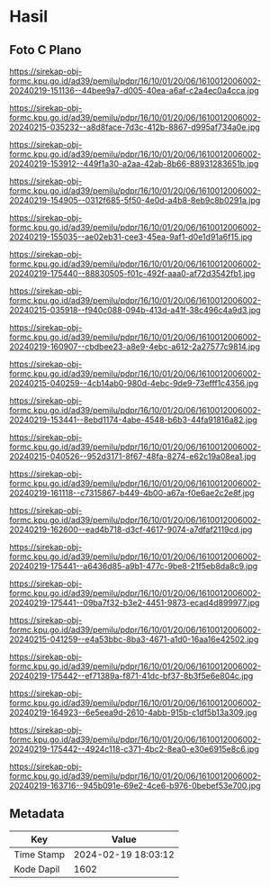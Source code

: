 # Hasil

## Foto C Plano

https://sirekap-obj-formc.kpu.go.id/ad39/pemilu/pdpr/16/10/01/20/06/1610012006002-20240219-151136--44bee9a7-d005-40ea-a6af-c2a4ec0a4cca.jpg

https://sirekap-obj-formc.kpu.go.id/ad39/pemilu/pdpr/16/10/01/20/06/1610012006002-20240215-035232--a8d8face-7d3c-412b-8867-d995af734a0e.jpg

https://sirekap-obj-formc.kpu.go.id/ad39/pemilu/pdpr/16/10/01/20/06/1610012006002-20240219-153912--449f1a30-a2aa-42ab-8b66-88931283651b.jpg

https://sirekap-obj-formc.kpu.go.id/ad39/pemilu/pdpr/16/10/01/20/06/1610012006002-20240219-154905--0312f685-5f50-4e0d-a4b8-8eb9c8b0291a.jpg

https://sirekap-obj-formc.kpu.go.id/ad39/pemilu/pdpr/16/10/01/20/06/1610012006002-20240219-155035--ae02eb31-cee3-45ea-9af1-d0e1d91a6f15.jpg

https://sirekap-obj-formc.kpu.go.id/ad39/pemilu/pdpr/16/10/01/20/06/1610012006002-20240219-175440--88830505-f01c-492f-aaa0-af72d3542fb1.jpg

https://sirekap-obj-formc.kpu.go.id/ad39/pemilu/pdpr/16/10/01/20/06/1610012006002-20240215-035918--f940c088-094b-413d-a41f-38c496c4a9d3.jpg

https://sirekap-obj-formc.kpu.go.id/ad39/pemilu/pdpr/16/10/01/20/06/1610012006002-20240219-160907--cbdbee23-a8e9-4ebc-a612-2a27577c9814.jpg

https://sirekap-obj-formc.kpu.go.id/ad39/pemilu/pdpr/16/10/01/20/06/1610012006002-20240215-040259--4cb14ab0-980d-4ebc-9de9-73efff1c4356.jpg

https://sirekap-obj-formc.kpu.go.id/ad39/pemilu/pdpr/16/10/01/20/06/1610012006002-20240219-153441--8ebd1174-4abe-4548-b6b3-44fa91816a82.jpg

https://sirekap-obj-formc.kpu.go.id/ad39/pemilu/pdpr/16/10/01/20/06/1610012006002-20240215-040526--952d3171-8f67-48fa-8274-e62c19a08ea1.jpg

https://sirekap-obj-formc.kpu.go.id/ad39/pemilu/pdpr/16/10/01/20/06/1610012006002-20240219-161118--c7315867-b449-4b00-a67a-f0e6ae2c2e8f.jpg

https://sirekap-obj-formc.kpu.go.id/ad39/pemilu/pdpr/16/10/01/20/06/1610012006002-20240219-162600--ead4b718-d3cf-4617-9074-a7dfaf2119cd.jpg

https://sirekap-obj-formc.kpu.go.id/ad39/pemilu/pdpr/16/10/01/20/06/1610012006002-20240219-175441--a6436d85-a9b1-477c-9be8-21f5eb8da8c9.jpg

https://sirekap-obj-formc.kpu.go.id/ad39/pemilu/pdpr/16/10/01/20/06/1610012006002-20240219-175441--09ba7f32-b3e2-4451-9873-ecad4d899977.jpg

https://sirekap-obj-formc.kpu.go.id/ad39/pemilu/pdpr/16/10/01/20/06/1610012006002-20240215-041259--e4a53bbc-8ba3-4671-a1d0-16aa16e42502.jpg

https://sirekap-obj-formc.kpu.go.id/ad39/pemilu/pdpr/16/10/01/20/06/1610012006002-20240219-175442--ef71389a-f871-41dc-bf37-8b3f5e6e804c.jpg

https://sirekap-obj-formc.kpu.go.id/ad39/pemilu/pdpr/16/10/01/20/06/1610012006002-20240219-164923--6e5eea9d-2610-4abb-915b-c1df5b13a309.jpg

https://sirekap-obj-formc.kpu.go.id/ad39/pemilu/pdpr/16/10/01/20/06/1610012006002-20240219-175442--4924c118-c371-4bc2-8ea0-e30e6915e8c6.jpg

https://sirekap-obj-formc.kpu.go.id/ad39/pemilu/pdpr/16/10/01/20/06/1610012006002-20240219-163716--945b091e-69e2-4ce6-b976-0bebef53e700.jpg


## Metadata

| Key        | Value               |
| ---------- | ------------------- |
| Time Stamp | 2024-02-19 18:03:12 |
| Kode Dapil | 1602                |



